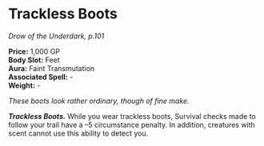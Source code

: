 # Trackless Boots

*Drow of the Underdark, p.101*

**Price:** 1,000 GP  
**Body Slot:** Feet  
**Aura:** Faint Transmutation  
**Associated Spell:** -  
**Weight:** -

*These boots look rather ordinary, though of fine make.*

***Trackless Boots.*** 
While you wear trackless boots, Survival
checks made to follow your trail have a
–5 circumstance penalty. In addition,
creatures with scent cannot use this
ability to detect you.
